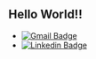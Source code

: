 
## Hello World!! 
- [![Gmail Badge](https://img.shields.io/badge/-elliotolbright@gmail.com-c14438?style=flat-square&logo=Gmail&logoColor=white&link=mailto:elliotolbright@gmail.com)](mailto:elliotolbright@gmail.com)
- [![Linkedin Badge](https://img.shields.io/badge/-elliotolbright-blue?style=flat-square&logo=Linkedin&logoColor=white&link=https://www.linkedin.com/in/elliotolbright/)](https://www.linkedin.com/in/elliotolbright/) 



